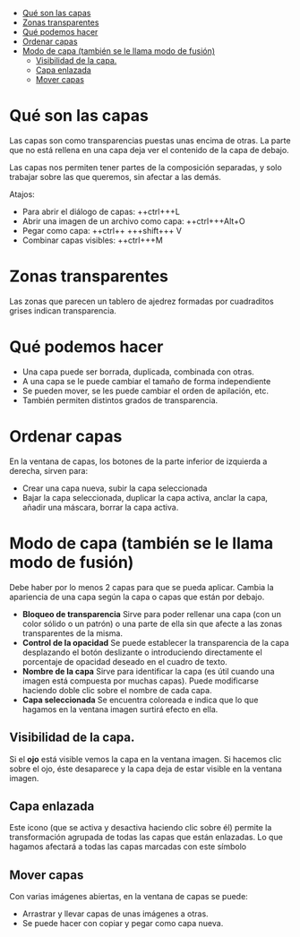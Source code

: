 - [Qué son las capas](#qué-son-las-capas)
- [Zonas transparentes](#zonas-transparentes)
- [Qué podemos hacer](#qué-podemos-hacer)
- [Ordenar capas](#ordenar-capas)
- [Modo de capa (también se le llama modo de fusión)](#modo-de-capa-también-se-le-llama-modo-de-fusión)
  - [Visibilidad de la capa.](#visibilidad-de-la-capa)
  - [Capa enlazada](#capa-enlazada)
  - [Mover capas](#mover-capas)

# Qué son las capas

Las capas son como transparencias puestas unas encima de otras. La parte que no está rellena
en una capa deja ver el contenido de la capa de debajo. 

Las capas nos permiten tener partes de la composición separadas, y solo trabajar sobre las que queremos, sin afectar a las demás.

Atajos:

- Para abrir el diálogo de capas: ++ctrl+++L
- Abrir una imagen de un archivo como capa: ++ctrl+++Alt+O
- Pegar como capa: ++ctrl++ +++shift+++ V
- Combinar capas visibles: ++ctrl+++M

# Zonas transparentes

Las zonas que parecen un tablero de ajedrez formadas por cuadraditos grises indican transparencia. 

# Qué podemos hacer

- Una capa puede ser borrada, duplicada, combinada con otras. 
- A una capa se le puede cambiar el tamaño de forma independiente
- Se pueden mover, se les puede cambiar el orden de apilación, etc. 
- También permiten distintos grados de transparencia.

# Ordenar capas

En la ventana de capas, los botones de la parte inferior de izquierda a
derecha, sirven para: 

- Crear una capa nueva, subir la capa seleccionada
- Bajar la capa seleccionada, duplicar la capa activa, anclar la capa, añadir
una máscara, borrar la capa activa.


# Modo de capa (también se le llama modo de fusión)

Debe haber por lo menos 2 capas para que se pueda aplicar. Cambia la apariencia de una capa según la capa o capas que están por debajo.

- **Bloqueo de transparencia** Sirve para poder rellenar una capa (con un
color sólido o un patrón) o una parte de ella sin que afecte a las zonas
transparentes de la misma.
- **Control de la opacidad** Se puede establecer la transparencia de la capa
desplazando el botón deslizante o introduciendo directamente el porcentaje
de opacidad deseado en el cuadro de texto.
- **Nombre de la capa** Sirve para identificar la capa (es útil cuando una imagen está compuesta por muchas capas). Puede modificarse haciendo doble clic sobre el nombre de cada capa.
- **Capa seleccionada** Se encuentra coloreada e indica que lo que hagamos en la ventana imagen surtirá efecto en ella.

## Visibilidad de la capa. 

Si el **ojo** está visible vemos la capa en la ventana imagen. Si hacemos clic
sobre el ojo, éste desaparece y la capa deja de estar visible en la ventana imagen.

## Capa enlazada

Este icono (que se activa y desactiva haciendo clic sobre él) permite la transformación agrupada de todas las capas que están enlazadas. Lo que hagamos afectará a todas las capas marcadas con este símbolo

## Mover capas

Con varias imágenes abiertas, en la ventana de capas se puede:

- Arrastrar y llevar capas de unas imágenes a otras. 
- Se puede hacer con copiar y pegar como capa nueva.

